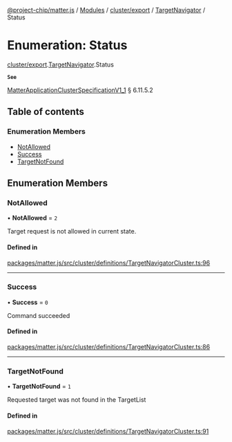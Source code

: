 [@project-chip/matter.js](../README.md) / [Modules](../modules.md) / [cluster/export](../modules/cluster_export.md) / [TargetNavigator](../modules/cluster_export.TargetNavigator.md) / Status

# Enumeration: Status

[cluster/export](../modules/cluster_export.md).[TargetNavigator](../modules/cluster_export.TargetNavigator.md).Status

**`See`**

[MatterApplicationClusterSpecificationV1_1](../interfaces/spec_export.MatterApplicationClusterSpecificationV1_1.md) § 6.11.5.2

## Table of contents

### Enumeration Members

- [NotAllowed](cluster_export.TargetNavigator.Status.md#notallowed)
- [Success](cluster_export.TargetNavigator.Status.md#success)
- [TargetNotFound](cluster_export.TargetNavigator.Status.md#targetnotfound)

## Enumeration Members

### NotAllowed

• **NotAllowed** = ``2``

Target request is not allowed in current state.

#### Defined in

[packages/matter.js/src/cluster/definitions/TargetNavigatorCluster.ts:96](https://github.com/project-chip/matter.js/blob/3adaded6/packages/matter.js/src/cluster/definitions/TargetNavigatorCluster.ts#L96)

___

### Success

• **Success** = ``0``

Command succeeded

#### Defined in

[packages/matter.js/src/cluster/definitions/TargetNavigatorCluster.ts:86](https://github.com/project-chip/matter.js/blob/3adaded6/packages/matter.js/src/cluster/definitions/TargetNavigatorCluster.ts#L86)

___

### TargetNotFound

• **TargetNotFound** = ``1``

Requested target was not found in the TargetList

#### Defined in

[packages/matter.js/src/cluster/definitions/TargetNavigatorCluster.ts:91](https://github.com/project-chip/matter.js/blob/3adaded6/packages/matter.js/src/cluster/definitions/TargetNavigatorCluster.ts#L91)
